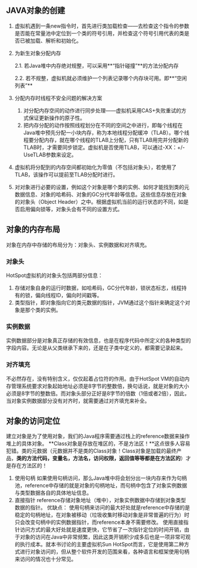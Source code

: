 ## JAVA对象的创建

1. 虚拟机遇到一条new指令时，首先进行类加载检查——去检查这个指令的参数是否能在常量池中定位到一个类的符号引用，并检查这个符号引用代表的类是否已被加载、解析和初始化。

2. 为新生对象分配内存

   2.1.  若Java堆中内存绝对规整，可以采用**“指针碰撞”**的方法分配内存

   2.2. 若不规整，虚拟机就必须维护一个列表记录哪个内存块可用。即**“空闲列表”**

3. 分配内存时线程不安全问题的解决方案
   1. 对分配内存空间的动作进行同步处理——虚拟机采用CAS+失败重试的方式保证更新操作的原子性。
   2. 把内存分配的动作按照线程划分在不同的空间之中进行，即每个线程在Java堆中预先分配一小块内存，称为本地线程分配缓冲（TLAB）。哪个线程要分配内存，就在哪个线程的TLAB上分配，只有TLAB用完并分配新的TLAB时，才需要同步锁定。虚拟机是否使用TLAB，可以通过-XX：+/-UseTLAB参数来设定。
4. 虚拟机将分配到的内存空间都初始化为零值（不包括对象头），若使用了TLAB，该操作可以提前至TLAB分配时进行。
5. 对对象进行必要的设置，例如这个对象是哪个类的实例、如何才能找到类的元数据信息、对象的哈希码、对象的GC分代年龄等信息。这些信息存放在对象的对象头（Object Header）之中。根据虚拟机当前的运行状态的不同，如是否启用偏向锁等，对象头会有不同的设置方式。

## 对象的内存布局

对象在内存中存储的布局分为：对象头、实例数据和对齐填充。

### 对象头

HotSpot虚拟机的对象头包括两部分信息：

1. 存储对象自身的运行时数据，如哈希码，GC分代年龄，锁状态标志，线程持有的锁，偏向线程ID，偏向时间戳等。
2. 类型指针，即对象指向它的类元数据的指针，JVM通过这个指针来确定这个对象是那个类的实例。

### 实例数据

实例数据部分是对象真正存储的有效信息，也是在程序代码中所定义的各种类型的字段内容。无论是从父类继承下来的，还是在子类中定义的，都需要记录起来。

### 对齐填充

不必然存在，没有特别含义，仅仅起着占位符的作用。由于HotSpot VM的自动内存管理系统要求对象起始地址必须是8字节的整数倍，换句话说，就是对象的大小必须是8字节的整数倍。而对象头部分正好是8字节的倍数（1倍或者2倍），因此，当对象实例数据部分没有对齐时，就需要通过对齐填充来补全。

## 对象的访问定位

建立对象是为了使用对象，我们的Java程序需要通过栈上的reference数据来操作堆上的具体对象。
**Class对象是存放在堆区的，不是方法区！**这点很多人容易犯错。类的元数据（元数据并不是类的Class对象！Class对象是加载的最终产品，**类的方法代码，变量名，方法名，访问权限，返回值等等都是在方法区的**）才是存在方法区的！

1. 使用句柄
	如果使用句柄访问，那么Java堆中将会划分出一块内存来作为句柄池，reference中存储的就是对象的句柄地址，而句柄中包含了对象实例数据与类型数据各自的具体地址信息。
2. 直接指针
	reference存储对象地址（堆中），对象实例数据中存储到对象类型数据的指针。
 优缺点： 
 	使用句柄来访问的最大好处就是reference中存储的是稳定的句柄地址，在对象被移动（垃圾收集时移动对象是非常普遍的行为）时只会改变句柄中的实例数据指针，而reference本身不需要修改。
	使用直接指针访问方式的最大好处就是速度更快，它节省了一次指针定位的时间开销，由于对象的访问在Java中非常频繁，因此这类开销积少成多后也是一项非常可观的执行成本。就本书讨论的主要虚拟机Sun HotSpot而言，它是使用第二种方式进行对象访问的，但从整个软件开发的范围来看，各种语言和框架使用句柄来访问的情况也十分常见。
